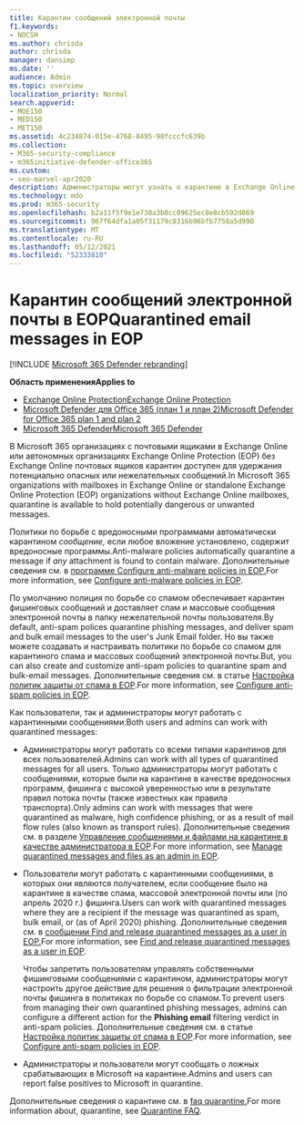 ```yaml
---
title: Карантин сообщений электронной почты
f1.keywords:
- NOCSH
ms.author: chrisda
author: chrisda
manager: dansimp
ms.date: ''
audience: Admin
ms.topic: overview
localization_priority: Normal
search.appverid:
- MOE150
- MED150
- MET150
ms.assetid: 4c234874-015e-4768-8495-98fcccfc639b
ms.collection:
- M365-security-compliance
- m365initiative-defender-office365
ms.custom:
- seo-marvel-apr2020
description: Администраторы могут узнать о карантине в Exchange Online Protection (EOP), который содержит потенциально опасные или нежелательные сообщения.
ms.technology: mdo
ms.prod: m365-security
ms.openlocfilehash: b2a11f5f9e1e730a3b0cc09625ec8e8cb592d869
ms.sourcegitcommit: 967f64dfa1a05f31179c8316b96bfb7758a5d990
ms.translationtype: MT
ms.contentlocale: ru-RU
ms.lasthandoff: 05/12/2021
ms.locfileid: "52333810"
---
```

# <a name="quarantined-email-messages-in-eop"></a><span data-ttu-id="3dfb8-103">Карантин сообщений электронной почты в EOP</span><span class="sxs-lookup"><span data-stu-id="3dfb8-103">Quarantined email messages in EOP</span></span>

[!INCLUDE [Microsoft 365 Defender rebranding](../includes/microsoft-defender-for-office.md)]

<span data-ttu-id="3dfb8-104">**Область применения**</span><span class="sxs-lookup"><span data-stu-id="3dfb8-104">**Applies to**</span></span>
- [<span data-ttu-id="3dfb8-105">Exchange Online Protection</span><span class="sxs-lookup"><span data-stu-id="3dfb8-105">Exchange Online Protection</span></span>](exchange-online-protection-overview.md)
- [<span data-ttu-id="3dfb8-106">Microsoft Defender для Office 365 (план 1 и план 2)</span><span class="sxs-lookup"><span data-stu-id="3dfb8-106">Microsoft Defender for Office 365 plan 1 and plan 2</span></span>](defender-for-office-365.md)
- [<span data-ttu-id="3dfb8-107">Microsoft 365 Defender</span><span class="sxs-lookup"><span data-stu-id="3dfb8-107">Microsoft 365 Defender</span></span>](../defender/microsoft-365-defender.md)

<span data-ttu-id="3dfb8-108">В Microsoft 365 организациях с почтовыми ящиками в Exchange Online или автономных организациях Exchange Online Protection (EOP) без Exchange Online почтовых ящиков карантин доступен для удержания потенциально опасных или нежелательных сообщений.</span><span class="sxs-lookup"><span data-stu-id="3dfb8-108">In Microsoft 365 organizations with mailboxes in Exchange Online or standalone Exchange Online Protection (EOP) organizations without Exchange Online mailboxes, quarantine is available to hold potentially dangerous or unwanted messages.</span></span>

<span data-ttu-id="3dfb8-109">Политики по борьбе с вредоносными программами автоматически карантином *сообщение,* если любое вложение установлено, содержит вредоносные программы.</span><span class="sxs-lookup"><span data-stu-id="3dfb8-109">Anti-malware policies automatically quarantine a message if *any* attachment is found to contain malware.</span></span> <span data-ttu-id="3dfb8-110">Дополнительные сведения см. в [программе Configure anti-malware policies in EOP.](configure-anti-malware-policies.md)</span><span class="sxs-lookup"><span data-stu-id="3dfb8-110">For more information, see [Configure anti-malware policies in EOP](configure-anti-malware-policies.md).</span></span>

<span data-ttu-id="3dfb8-111">По умолчанию полиция по борьбе со спамом обеспечивает карантин фишинговых сообщений и доставляет спам и массовые сообщения электронной почты в папку нежелательной почты пользователя.</span><span class="sxs-lookup"><span data-stu-id="3dfb8-111">By default, anti-spam polices quarantine phishing messages, and deliver spam and bulk email messages to the user's Junk Email folder.</span></span> <span data-ttu-id="3dfb8-112">Но вы также можете создавать и настраивать политики по борьбе со спамом для карантиного спама и массовых сообщений электронной почты.</span><span class="sxs-lookup"><span data-stu-id="3dfb8-112">But, you can also create and customize anti-spam policies to quarantine spam and bulk-email messages.</span></span> <span data-ttu-id="3dfb8-113">Дополнительные сведения см. в статье [Настройка политик защиты от спама в EOP](configure-your-spam-filter-policies.md).</span><span class="sxs-lookup"><span data-stu-id="3dfb8-113">For more information, see [Configure anti-spam policies in EOP](configure-your-spam-filter-policies.md).</span></span>

<span data-ttu-id="3dfb8-114">Как пользователи, так и администраторы могут работать с карантинными сообщениями:</span><span class="sxs-lookup"><span data-stu-id="3dfb8-114">Both users and admins can work with quarantined messages:</span></span>

- <span data-ttu-id="3dfb8-115">Администраторы могут работать со всеми типами карантинов для всех пользователей.</span><span class="sxs-lookup"><span data-stu-id="3dfb8-115">Admins can work with all types of quarantined messages for all users.</span></span> <span data-ttu-id="3dfb8-116">Только администраторы могут работать с сообщениями, которые были на карантине в качестве вредоносных программ, фишинга с высокой уверенностью или в результате правил потока почты (также известных как правила транспорта).</span><span class="sxs-lookup"><span data-stu-id="3dfb8-116">Only admins can work with messages that were quarantined as malware, high confidence phishing, or as a result of mail flow rules (also known as transport rules).</span></span> <span data-ttu-id="3dfb8-117">Дополнительные сведения см. в разделе [Управление сообщениями и файлами на карантине в качестве администратора в EOP](manage-quarantined-messages-and-files.md).</span><span class="sxs-lookup"><span data-stu-id="3dfb8-117">For more information, see [Manage quarantined messages and files as an admin in EOP](manage-quarantined-messages-and-files.md).</span></span>

- <span data-ttu-id="3dfb8-118">Пользователи могут работать с карантинными сообщениями, в которых они являются получателем, если сообщение было на карантине в качестве спама, массовой электронной почты или (по апрель 2020 г.) фишинга.</span><span class="sxs-lookup"><span data-stu-id="3dfb8-118">Users can work with quarantined messages where they are a recipient if the message was quarantined as spam, bulk email, or (as of April 2020) phishing.</span></span> <span data-ttu-id="3dfb8-119">Дополнительные сведения см. в [сообщении Find and release quarantined messages as a user in EOP.](find-and-release-quarantined-messages-as-a-user.md)</span><span class="sxs-lookup"><span data-stu-id="3dfb8-119">For more information, see [Find and release quarantined messages as a user in EOP](find-and-release-quarantined-messages-as-a-user.md).</span></span>

  <span data-ttu-id="3dfb8-120">Чтобы запретить пользователям управлять собственными фишинговыми сообщениями с карантином, администраторы  могут настроить другое действие для решения о фильтрации электронной почты фишинга в политиках по борьбе со спамом.</span><span class="sxs-lookup"><span data-stu-id="3dfb8-120">To prevent users from managing their own quarantined phishing messages, admins can configure a different action for the **Phishing email** filtering verdict in anti-spam policies.</span></span> <span data-ttu-id="3dfb8-121">Дополнительные сведения см. в статье [Настройка политик защиты от спама в EOP](configure-your-spam-filter-policies.md).</span><span class="sxs-lookup"><span data-stu-id="3dfb8-121">For more information, see [Configure anti-spam policies in EOP](configure-your-spam-filter-policies.md).</span></span>

- <span data-ttu-id="3dfb8-122">Администраторы и пользователи могут сообщать о ложных срабатывающих в Microsoft на карантине.</span><span class="sxs-lookup"><span data-stu-id="3dfb8-122">Admins and users can report false positives to Microsoft in quarantine.</span></span>

<span data-ttu-id="3dfb8-123">Дополнительные сведения о карантине см. в [faq quarantine.](quarantine-faq.yml)</span><span class="sxs-lookup"><span data-stu-id="3dfb8-123">For more information about, quarantine, see [Quarantine FAQ](quarantine-faq.yml).</span></span>
